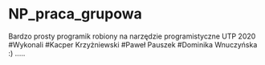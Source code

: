 # NP_praca_grupowa
 Bardzo prosty programik robiony na narzędzie programistyczne UTP 2020
#Wykonali
#Kacper Krzyżniewski
#Paweł Pauszek
#Dominika Wnuczyńska
:)
.....
